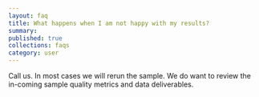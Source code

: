 ```yaml
---
layout: faq
title: What happens when I am not happy with my results?
summary:
published: true
collections: faqs
category: user
---
```


Call us. In most cases we will rerun the sample. We do want to review the
in-coming sample quality metrics and data deliverables.
